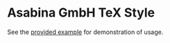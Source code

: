 # Asabina GmbH TeX Style

See the [provided example](examples/layout.tex) for demonstration of usage.
